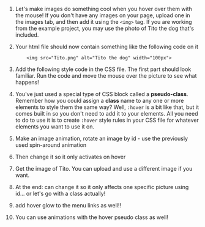 1. Let's make images do something cool when you hover over them with the mouse! If you don't have any images on your page, upload one in the images tab, and then add it using the `<img>` tag. If you are working from the example project, you may use the photo of Tito the dog that's included.
2. Your html file should now contain something like the following code on it
    ```
        <img src="Tito.png" alt="Tito the dog" width="100px">
    ```  		
3. Add the following style code in the CSS file. The first part should look familiar. Run the code and move the mouse over the picture to see what happens!
4. You've just used a special type of CSS block called a **pseudo-class**. Remember how you could assign a **class** name to any one or more elements to style them the same way? Well, `:hover` is a bit like that, but it comes built in so you don't need to add it to your elements. All you need to do to use it is to create `:hover` style rules in your CSS file for whatever elements you want to use it on.
1. Make an image animation, rotate an image by id - use the previously used spin-around animation
2. Then change it so it only activates on hover
3. Get the image of Tito. You can upload and use a different image if you want.


10. At the end: can change it so it only affects one specific picture using id... or let's go with a class actually!

11. add hover glow to the menu links as well!!

12. You can use animations with the hover pseudo class as well!

